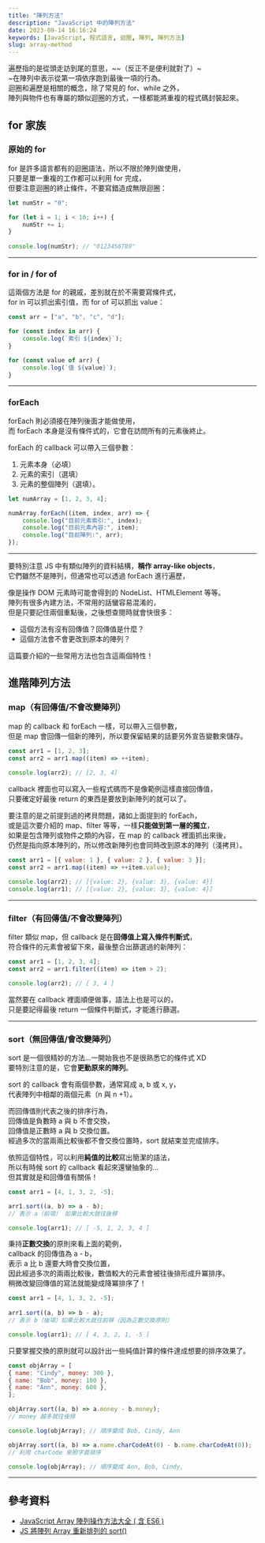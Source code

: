 ```yaml
---
title: "陣列方法"
description: "JavaScript 中的陣列方法"
date: 2023-09-14 16:16:24
keywords: [JavaScript, 程式語言, 迴圈, 陣列, 陣列方法]
slug: array-method
---
```


遍歷指的是從頭走訪到尾的意思，~~（反正不是便利就對了）~  
~在陣列中表示從第一項依序跑到最後一項的行為。  
迴圈和遍歷是相關的概念，除了常見的 for、while 之外，  
陣列與物件也有專屬的類似迴圈的方式，一樣都能將重複的程式碼封裝起來。  

## for 家族

### 原始的 for
  
for 是許多語言都有的迴圈語法，所以不限於陣列做使用，  
只要是單一重複的工作都可以利用 for 完成，  
但要注意迴圈的終止條件，不要寫錯造成無限迴圈：  

```js
let numStr = "0";

for (let i = 1; i < 10; i++) {
	numStr += i;
}
  
console.log(numStr); // "0123456789"
```
---
### for in / for of

這兩個方法是 for 的親戚，差別就在於不需要寫條件式，  
for in 可以抓出索引值，而 for of 可以抓出 value：  
  
```js
const arr = ["a", "b", "c", "d"];

for (const index in arr) {
	console.log(`索引 ${index}`);
}

for (const value of arr) {
	console.log(`值 ${value}`);
}
```
---
### forEach

forEach 則必須接在陣列後面才能做使用，  
而 forEach 本身是沒有條件式的，它會在訪問所有的元素後終止。  
  
forEach 的 callback 可以帶入三個參數：  

1. 元素本身（必填）
2. 元素的索引（選填）
3. 元素的整個陣列（選填）。

```js
let numArray = [1, 2, 3, 4];

numArray.forEach((item, index, arr) => {
	console.log("目前元素索引:", index);
	console.log("目前元素內容:", item);
	console.log("目前陣列:", arr);
});
```
---

要特別注意 JS 中有類似陣列的資料結構，**稱作 array-like objects**，  
它們雖然不是陣列，但通常也可以透過 forEach 進行遍歷，  

像是操作 DOM 元素時可能會得到的 NodeList、HTMLElement 等等。  
陣列有很多內建方法，不常用的話蠻容易混淆的，  
但是只要記住兩個重點後，之後想查閱時就會快很多：  

- 這個方法有沒有回傳值？回傳值是什麼？
- 這個方法會不會更改到原本的陣列？

這篇要介紹的一些常用方法也包含這兩個特性！  

## 進階陣列方法

### map（有回傳值/不會改變陣列）

map 的 callback 和 forEach 一樣，可以帶入三個參數，  
但是 map 會回傳一個新的陣列，所以要保留結果的話要另外宣告變數來儲存。  

```js
const arr1 = [1, 2, 3];
const arr2 = arr1.map((item) => ++item);
  
console.log(arr2); // [2, 3, 4]
```

callback 裡面也可以寫入一些程式碼而不是像範例這樣直接回傳值，  
只要確定好最後 return 的東西是要放到新陣列的就可以了。  

要注意的是之前提到過的拷貝問題，諸如上面提到的 forEach，  
或是這次要介紹的 map、filter 等等，一樣**只能做到第一層的獨立**，  
如果是包含陣列或物件之類的內容，在 map 的 callback 裡面抓出來後，  
仍然是指向原本陣列的，所以修改新陣列也會同時改到原本的陣列（淺拷貝）。  

```js
const arr1 = [{ value: 1 }, { value: 2 }, { value: 3 }];
const arr2 = arr1.map((item) => ++item.value);

console.log(arr2); // [{value: 2}, {value: 3}, {value: 4}]
console.log(arr1); // [{value: 2}, {value: 3}, {value: 4}]
```
---
### filter（有回傳值/不會改變陣列）
  
filter 類似 map，但 callback 是在**回傳值上寫入條件判斷式**，  
符合條件的元素會被留下來，最後整合出篩選過的新陣列：  

```js
const arr1 = [1, 2, 3, 4];
const arr2 = arr1.filter((item) => item > 2);

console.log(arr2); // [ 3, 4 ]
```

當然要在 callback 裡面順便做事，語法上也是可以的，  
只是要記得最後 return 一個條件判斷式，才能進行篩選。  

---
### sort（無回傳值/會改變陣列）

sort 是一個很精妙的方法...一開始我也不是很熟悉它的條件式 XD  
要特別注意的是，它會**更動原來的陣列**。  

sort 的 callback 會有兩個參數，通常寫成 a, b 或 x, y，  
代表陣列中相鄰的兩個元素（n 與 n +1）。  

而回傳值則代表之後的排序行為，  
回傳值是負數時 a 與 b 不會交換，  
回傳值是正數時 a 與 b 交換位置。  
經過多次的當兩兩比較後都不會交換位置時，sort 就結束並完成排序。  

依照這個特性，可以利用**純值的比較**寫出簡潔的語法，  
所以有時候 sort 的 callback 看起來還蠻抽象的...  
但其實就是和回傳值有關係！  

```js
const arr1 = [4, 1, 3, 2, -5];

arr1.sort((a, b) => a - b);
// 表示 a（前項） 如果比較大就往後移

console.log(arr1); // [ -5, 1, 2, 3, 4 ]
```

秉持**正數交換**的原則來看上面的範例，  
callback 的回傳值為 a - b，  
表示 a 比 b 還要大時會交換位置，  
因此經過多次的兩兩比較後，數值較大的元素會被往後排形成升冪排序。  
稍微改變回傳值的寫法就能變成降冪排序了！  

```js
const arr1 = [4, 1, 3, 2, -5];
  
arr1.sort((a, b) => b - a);
// 表示 b（後項）如果比較大就往前移（因為正數交換原則）

console.log(arr1); // [ 4, 3, 2, 1, -5 ]
```

只要掌握交換的原則就可以設計出一些純值計算的條件達成想要的排序效果了。  

```js
const objArray = [
{ name: "Cindy", money: 300 },
{ name: "Bob", money: 100 },
{ name: "Ann", money: 600 },
];

objArray.sort((a, b) => a.money - b.money);
// money 越多就往後排

console.log(objArray); // 順序變成 Bob, Cindy, Ann

objArray.sort((a, b) => a.name.charCodeAt(0) - b.name.charCodeAt(0));
// 利用 charCode 來照字首排序

console.log(objArray); // 順序變成 Ann, Bob, Cindy,
```
---
## 參考資料

- [JavaScript Array 陣列操作方法大全 ( 含 ES6 )](https://www.oxxostudio.tw/articles/201908/js-array.html?fbclid=IwAR12g-n-YcR7KG-dgXWme9xcKCdXlBNthFFeptHjfLjK_UBEBR7WysgX9Oo#array_map)
- [JS 將陣列 Array 重新排列的 sort()](https://ithelp.ithome.com.tw/articles/10225733?fbclid=IwAR0sMRAy_sHRlwo-7pDA9xzhzSSaLPIOwzu2Luo8LQJ1xx5vB3eRExR82AU)
